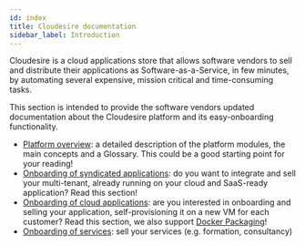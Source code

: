 ```yaml
---
id: index
title: Cloudesire documentation
sidebar_label: Introduction
---
```


Cloudesire is a cloud applications store that allows software vendors to sell and distribute their applications as Software-as-a-Service, in few minutes, by automating several expensive, mission critical and time-consuming tasks.

This section is intended to provide the software vendors updated documentation about the Cloudesire platform and its easy-onboarding functionality.

* [Platform overview](platform.md): a detailed description of the platform modules, the main concepts and a Glossary. This could be a good starting point for your reading!
* [Onboarding of syndicated applications](syndication.md): do you want to integrate and sell your multi-tenant, already running on your cloud and SaaS-ready application? Read this section!
* [Onboarding of cloud applications](deployed.md): are you interested in onboarding and selling your application, self-provisioning it on a new VM for each customer? Read this section, we also support [Docker Packaging](deployed.md#docker-packaging)!
* [Onboarding of services](service.md): sell your services (e.g. formation, consultancy)